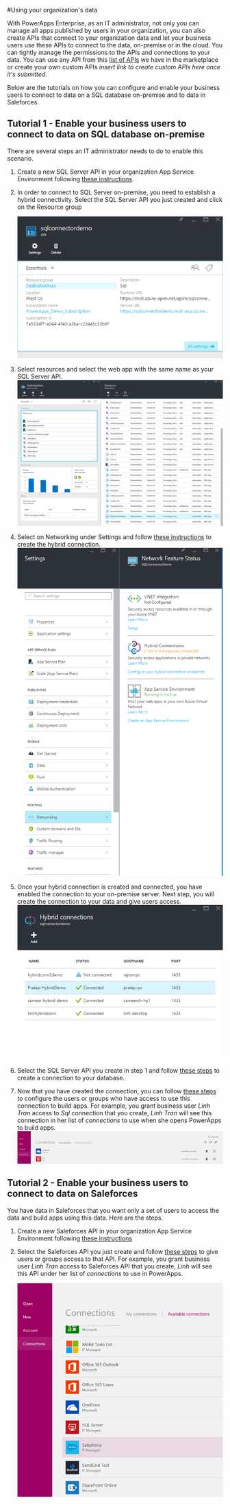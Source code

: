 <properties
	pageTitle="PowerApps: Using your organization's data"
	description="In PowerApps, create an app automatically based on data that has been configured by your IT."
	services="powerapps"
	documentationCenter="na"
	authors="linhtranms"
	manager="gautamt"
	editor=""
	tags=""/>

<tags
   ms.service="powerapps"
   ms.devlang="na"
   ms.topic="article"
   ms.tgt_pltfrm="na"
   ms.workload="na"
   ms.date="11/09/2015"
   ms.author="litran"/>

#Using your organization's data

With PowerApps Enterprise, as an IT administrator, not only you can manage all apps published by users in your organization, you can also create APIs that connect to your organization data and let your business users use these APIs to connect to the data, on-premise or in the cloud. You can tightly manage the permissions to the APIs and connections to your data. You can use any API from this [list of APIs](https://github.com/Azure/azure-content-pr/blob/release-power-apps/articles/power-apps/powerapps-create-api-azuremarketplace.md) we have in the marketplace or create your own custom APIs *insert link to create custom APIs here once it's submitted*. 

Below are the tutorials on how you can configure and enable your business users to connect to data on a SQL database on-premise and to data in Saleforces. 

## Tutorial 1 - Enable your business users to connect to data on SQL database on-premise 

There are several steps an IT administrator needs to do to enable this scenario. 

1. Create a new SQL Server API in your organization App Service Environment following [these instructions](https://github.com/Azure/azure-content-pr/blob/release-power-apps/articles/power-apps/powerapps-create-api-azuremarketplace-sql.md).

2. In order to connect to SQL Server on-premise, you need to establish a hybrid connectivity. Select the SQL Server API you just created and click on the Resource group 

	![Resource group](./media/using-your-organization-data/sqlapi.png)

3.  Select resources and select the web app with the same name as your SQL Server API.
	![Sql Web app](./media/using-your-organization-data/sqlwebapp.png)

4.   Select on Networking under Settings and follow [these instructions](https://github.com/Azure/azure-content-pr/blob/release-power-apps/articles/power-apps/powerapps-create-api-azuremarketplace-sql.md) to create the hybrid connection. 
	![Networking](./media/using-your-organization-data/network.png)

5. Once your hybrid connection is created and connected, you have enabled the connection to your on-premise server. Next step, you will create the connection to your data and give users access.
	![Hybrid connection](./media/using-your-organization-data/hybridconn.png)

6. Select the SQL Server API you create in step 1 and follow [these steps](https://github.com/Azure/azure-content-pr/blob/release-power-apps/articles/power-apps/powerapps-create-connection-sql-connector.md) to create a connection to your database.

12. Now that you have created the connection, you can follow [these steps](https://github.com/Azure/azure-content-pr/blob/release-power-apps/articles/power-apps/powerapps-create-new-connector.md) to configure the users or groups who have access to use this connection to build apps. For example, you grant business user *Linh Tran* access to *Sql* connection that you create, *Linh Tran* will see this connection in her list of *connections* to use when she opens PowerApps to build apps. 
	![Sql connection in PowerApps](./media/using-your-organization-data/sqlclient.png)

## Tutorial 2 - Enable your business users to connect to data on Saleforces

You have data in Saleforces that you want only a set of users to access the data and build apps using this data. Here are the steps. 

1. Create a new Saleforces API in your organization App Service Environment following [these instructions](https://github.com/Azure/azure-content-pr/blob/release-power-apps/articles/power-apps/powerapps-create-api-azuremarketplace-salesforce.md)

2. Select the Saleforces API you just create and follow [these steps](https://github.com/Azure/azure-content-pr/blob/release-power-apps/articles/power-apps/powerapps-create-new-connector.md) to give users or groups access to that API. For example, you grant business user *Linh Tran* access to Saleforces API that you create, *Linh* will see this API under her list of *connections* to use in PowerApps. 

	![Saleforces for PowerApps](./media/using-your-organization-data/saleforces.png)





